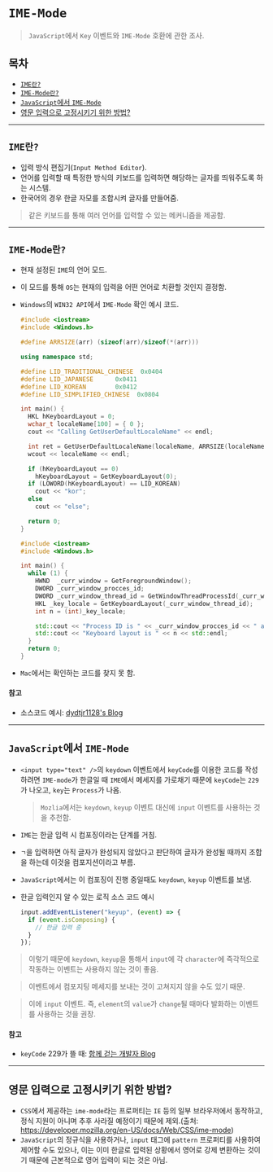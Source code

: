 # `IME-Mode`

> `JavaScript`에서 `Key` 이벤트와 `IME-Mode` 호환에 관한 조사.

## 목차

- [`IME란?`](#ime란)
- [`IME-Mode란?`](#ime-mode란)
- [`JavaScript`에서 `IME-Mode`](#javascript에서-ime-mode)
- [영문 입력으로 고정시키기 위한 방법?](#영문-입력으로-고정시키기-위한-방법)

---

## `IME란?`

- 입력 방식 편집기(`Input Method Editor`).
- 언어를 입력할 때 특정한 방식의 키보드를 입력하면 해당하는 글자를 띄워주도록 하는 시스템.
- 한국어의 경우 한글 자모를 조합시켜 글자를 만들어줌.

> 같은 키보드를 통해 여러 언어를 입력할 수 있는 메커니즘을 제공함.

---

## `IME-Mode란?`

- 현재 설정된 `IME`의 언어 모드.
- 이 모드를 통해 `OS`는 현재의 입력을 어떤 언어로 치환할 것인지 결정함.
- `Windows`의 `WIN32 API`에서 `IME-Mode` 확인 예시 코드.

  ```cpp
  #include <iostream>
  #include <Windows.h>

  #define ARRSIZE(arr) (sizeof(arr)/sizeof(*(arr)))

  using namespace std;

  #define LID_TRADITIONAL_CHINESE  0x0404
  #define LID_JAPANESE      0x0411
  #define LID_KOREAN        0x0412
  #define LID_SIMPLIFIED_CHINESE  0x0804

  int main() {
    HKL hKeyboardLayout = 0;
    wchar_t localeName[100] = { 0 };
    cout << "Calling GetUserDefaultLocaleName" << endl;

    int ret = GetUserDefaultLocaleName(localeName, ARRSIZE(localeName));
    wcout << localeName << endl;

    if (hKeyboardLayout == 0)
      hKeyboardLayout = GetKeyboardLayout(0);
    if (LOWORD(hKeyboardLayout) == LID_KOREAN)
      cout << "kor";
    else
      cout << "else";

    return 0;
  }
  ```

  ```cpp
  #include <iostream>
  #include <Windows.h>

  int main() {
    while (1) {
      HWND  _curr_window = GetForegroundWindow();
      DWORD _curr_window_procces_id;
      DWORD _curr_window_thread_id = GetWindowThreadProcessId(_curr_window, &_curr_window_procces_id);
      HKL _key_locale = GetKeyboardLayout(_curr_window_thread_id);
      int n = (int)_key_locale;

      std::cout << "Process ID is " << _curr_window_procces_id << " and Thread ID is " << _curr_window_thread_id << std::endl;
      std::cout << "Keyboard layout is " << n << std::endl;
    }
    return 0;
  }
  ```

- `Mac`에서는 확인하는 코드를 찾지 못 함.

#### 참고

- 소스코드 예시: [dydtjr1128's Blog](https://dydtjr1128.github.io/win_api/2019/09/26/get-keyboard-layout.html)

---

## `JavaScript`에서 `IME-Mode`

- `<input type="text" />`의 `keydown` 이벤트에서 `keyCode`를 이용한 코드를 작성하려면 `IME-mode`가 한글일 때 `IME`에서 메세지를 가로채기 때문에 `keyCode`는 `229`가 나오고, `key`는 `Process`가 나옴.

  > `Mozlia`에서는 `keydown`, `keyup` 이벤트 대신에 `input` 이벤트를 사용하는 것을 추천함.

- `IME`는 한글 입력 시 컴포징이라는 단계를 거침.
- `ㄱ`을 입력하면 아직 글자가 완성되지 않았다고 판단하여 글자가 완성될 때까지 조합을 하는데 이것을 컴포지션이라고 부름.
- `JavaScript`에서는 이 컴포징이 진행 중일때도 `keydown`, `keyup` 이벤트를 보냄.

- 한글 입력인지 알 수 있는 로직 소스 코드 예시

  ```js
  input.addEventListener("keyup", (event) => {
    if (event.isComposing) {
      // 한글 입력 중
    }
  });
  ```

> 이렇기 때문에 `keydown`, `keyup`을 통해서 `input`에 각 `character`에 즉각적으로 작동하는 이벤트는 사용하지 않는 것이 좋음.

> 이벤트에서 컴포지팅 메세지를 보내는 것이 고쳐지지 않을 수도 있기 때문.

> 이에 `input` 이벤트. 즉, `element`의 `value`가 `change`될 때마다 발화하는 이벤트를 사용하는 것을 권장.

#### 참고

- `keyCode` 229가 뜰 때: [함께 걷는 개발자 Blog](https://circus7.tistory.com/6)

---

## 영문 입력으로 고정시키기 위한 방법?

- `CSS`에서 제공하는 `ime-mode`라는 프로퍼티는 `IE` 등의 일부 브라우저에서 동작하고, 정식 지원이 아니며 추후 사라질 예정이기 때문에 제외.(출처: https://developer.mozilla.org/en-US/docs/Web/CSS/ime-mode)
- `JavaScript`의 정규식을 사용하거나, `input` 태그에 `pattern` 프로퍼티를 사용하여 제어할 수도 있으나, 이는 이미 한글로 입력된 상황에서 영어로 강제 변환하는 것이기 때문에 근본적으로 영어 입력이 되는 것은 아님.
